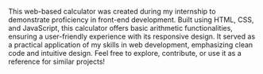 This web-based calculator was created during my internship to demonstrate proficiency in front-end development. Built using HTML, CSS, and JavaScript, this calculator offers basic arithmetic functionalities, ensuring a user-friendly experience with its responsive design. It served as a practical application of my skills in web development, emphasizing clean code and intuitive design. Feel free to explore, contribute, or use it as a reference for similar projects!
